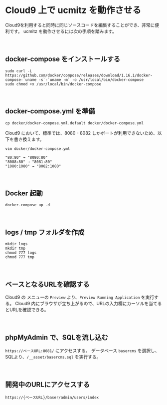 # Cloud9 上で ucmitz を動作させる

Cloud9を利用すると同時に同じソースコードを編集することができ、非常に便利です。
ucmitz を動作させるには次の手順を踏みます。

　

## docker-compose をインストールする

```
sudo curl -L https://github.com/docker/compose/releases/download/1.16.1/docker-compose-`uname -s`-`uname -m` -o /usr/local/bin/docker-compose
sudo chmod +x /usr/local/bin/docker-compose
```

　

## docker-compose.yml を準備

```
cp docker/docker-compose.yml.default docker/docker-compose.yml
```
Cloud9 において、標準では、8080 - 8082 しかポートが利用できないため、以下を書き換えます。

```
vim docker/docker-compose.yml

"80:80" → "8080:80"
"8088:80" → "8081:80"
"1080:1080" → "8082:1080"
```

　

## Docker 起動

```
docker-compose up -d
```

　

## logs / tmp フォルダを作成

```
mkdir logs
mkdir tmp
chmod 777 logs
chmod 777 tmp
```

　

## ベースとなるURLを確認する
Cloud9 の メニューの `Preview` より、`Preview Running Application` を実行する。
Cloud9 内にブラウザが立ち上がるので、URLの入力欄にカーソルを当てるとURLを確認できる。

　

## phpMyAdmin で、SQLを流し込む

`https://ベースURL:8081/` にアクセスする。
データベース `basercms` を選択し、SQLより、`/__asset/basercms.sql` を実行する。

　

## 開発中のURLにアクセスする

```
https://{ベースURL}/baser/admin/users/index
```

　
